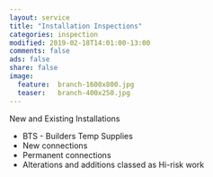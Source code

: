```yaml
---
layout: service
title: "Installation Inspections"
categories: inspection
modified: 2019-02-18T14:01:00-13:00
comments: false
ads: false
share: false
image:
  feature:  branch-1600x800.jpg
  teaser:   branch-400x250.jpg
---
```

New and Existing Installations

 - BTS -  Builders Temp Supplies
 - New connections
 - Permanent connections
 - Alterations and additions classed as Hi-risk work
